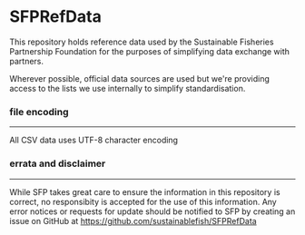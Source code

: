 # SFPRefData

This repository holds reference data used by the Sustainable Fisheries Partnership Foundation for the purposes of simplifying data exchange with partners.

Wherever possible, official data sources are used but we're providing access to the lists we use internally to simplify standardisation. 

### file encoding
--------------------------
All CSV data uses UTF-8 character encoding

### errata and disclaimer
--------------------------
While SFP takes great care to ensure the information in this repository is correct, no responsibity is accepted for the use of this information. Any error notices or requests for update should be notified to SFP by creating an issue on GitHub at https://github.com/sustainablefish/SFPRefData

